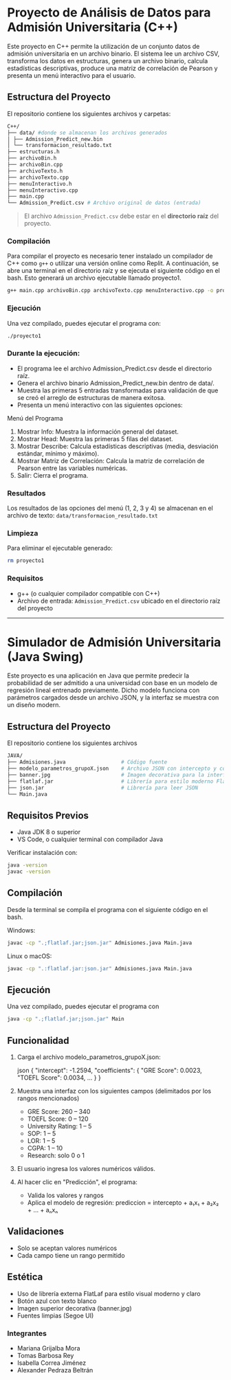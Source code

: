 # Proyecto de Análisis de Datos para Admisión Universitaria (C++)

Este proyecto en C++ permite la utilización de un conjunto datos de admisión universitaria en un archivo binario. El sistema lee un archivo CSV, transforma los datos en estructuras, genera un archivo binario, calcula estadísticas descriptivas, produce una matriz de correlación de Pearson y presenta un menú interactivo para el usuario.

## Estructura del Proyecto
El repositorio contiene los siguientes archivos y carpetas:

```bash
C++/
├── data/ #donde se almacenan los archivos generados
│ ├── Admission_Predict_new.bin
│ └── transformacion_resultado.txt
├── estructuras.h
├── archivoBin.h
├── archivoBin.cpp
├── archivoTexto.h
├── archivoTexto.cpp
├── menuInteractivo.h
├── menuInteractivo.cpp
├── main.cpp
└── Admission_Predict.csv # Archivo original de datos (entrada)
```

> El archivo `Admission_Predict.csv` debe estar en el **directorio raíz** del proyecto.

### Compilación
Para compilar el proyecto es necesario tener instalado un compilador de C++ como `g++` o utilizar una versión online como Replit. A continuación, se abre una terminal en el directorio raíz y se ejecuta el siguiente código en el bash. Esto generará un archivo ejecutable llamado proyecto1.
```bash
g++ main.cpp archivoBin.cpp archivoTexto.cpp menuInteractivo.cpp -o proyecto1
```

### Ejecución
Una vez compilado, puedes ejecutar el programa con:
```bash
./proyecto1
```

### Durante la ejecución:
- El programa lee el archivo Admission_Predict.csv desde el directorio raíz.
- Genera el archivo binario Admission_Predict_new.bin dentro de data/.
- Muestra las primeras 5 entradas transformadas para validación de que se creó el arreglo de estructuras de manera exitosa.
- Presenta un menú interactivo con las siguientes opciones:

Menú del Programa
1. Mostrar Info: Muestra la información general del dataset.
2. Mostrar Head: Muestra las primeras 5 filas del dataset.
3. Mostrar Describe: Calcula estadísticas descriptivas (media, desviación estándar, mínimo y máximo).
4. Mostrar Matriz de Correlación: Calcula la matriz de correlación de Pearson entre las variables numéricas.
0. Salir: Cierra el programa.

### Resultados
Los resultados de las opciones del menú (1, 2, 3 y 4) se almacenan en el archivo de texto:
`data/transformacion_resultado.txt`

### Limpieza
Para eliminar el ejecutable generado:
```bash
rm proyecto1
```

### Requisitos
- g++ (o cualquier compilador compatible con C++)
- Archivo de entrada: `Admission_Predict.csv` ubicado en el directorio raíz del proyecto

----
# Simulador de Admisión Universitaria (Java Swing)

Este proyecto es una aplicación en Java que permite predecir la probabilidad de ser admitido a una universidad con base en un modelo de regresión lineal entrenado previamente. Dicho modelo funciona con parámetros cargados desde un archivo JSON, y la interfaz se muestra con un diseño modern.


## Estructura del Proyecto
El repositorio contiene los siguientes archivos
```bash
JAVA/
├── Admisiones.java                  # Código fuente
├── modelo_parametros_grupoX.json    # Archivo JSON con intercepto y coeficientes
├── banner.jpg                       # Imagen decorativa para la interfaz
├── flatlaf.jar                      # Librería para estilo moderno FlatLaf
├── json.jar                         # Librería para leer JSON
└── Main.java
```                      

## Requisitos Previos

- Java JDK 8 o superior
- VS Code, o cualquier terminal con compilador Java

Verificar instalación con:
```bash
java -version
javac -version
```

## Compilación
Desde la terminal se compila el programa con el siguiente código en el bash.

Windows:
```bash
javac -cp ".;flatlaf.jar;json.jar" Admisiones.java Main.java
```
Linux o macOS:
```bash
javac -cp ".:flatlaf.jar:json.jar" Admisiones.java Main.java
```

## Ejecución
Una vez compilado, puedes ejecutar el programa con
```bash
java -cp ".;flatlaf.jar;json.jar" Main
```

## Funcionalidad

1. Carga el archivo modelo_parametros_grupoX.json:

   json
   {
     "intercept": -1.2594,
     "coefficients": {
       "GRE Score": 0.0023,
       "TOEFL Score": 0.0034,
       ...
     }
   }


2. Muestra una interfaz con los siguientes campos (delimitados por los rangos mencionados)

   - GRE Score: 260 – 340
   - TOEFL Score: 0 – 120
   - University Rating: 1 – 5
   - SOP: 1 – 5
   - LOR: 1 – 5
   - CGPA: 1 – 10
   - Research: solo 0 o 1

3. El usuario ingresa los valores numéricos válidos.

4. Al hacer clic en "Predicción", el programa:

   - Valida los valores y rangos
   - Aplica el modelo de regresión: prediccion = intercepto + a₁x₁ + a₂x₂ + ... + aₙxₙ


## Validaciones
- Solo se aceptan valores numéricos
- Cada campo tiene un rango permitido


## Estética
- Uso de librería externa FlatLaf para estilo visual moderno y claro
- Botón azul con texto blanco
- Imagen superior decorativa (banner.jpg)
- Fuentes limpias (Segoe UI)

### Integrantes
- Mariana Grijalba Mora
- Tomas Barbosa Rey
- Isabella Correa Jiménez
- Alexander Pedraza Beltrán